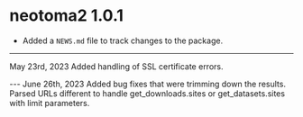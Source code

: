 # neotoma2 1.0.1

* Added a `NEWS.md` file to track changes to the package.

---

May 23rd, 2023
Added handling of SSL certificate errors.

--- June 26th, 2023
Added bug fixes that were trimming down the results.
Parsed URLs different to handle get_downloads.sites or get_datasets.sites with limit parameters.
